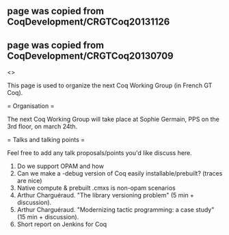 ## page was copied from CoqDevelopment/CRGTCoq20131126
## page was copied from CoqDevelopment/CRGTCoq20130709
<<TableOfContents>>

This page is used to organize the next Coq Working Group (in French GT Coq).

= Organisation =

The next Coq Working Group will take place at Sophie Germain, PPS on the 3rd floor,
on march 24th.

= Talks and talking points =

Feel free to add any talk proposals/points you'd like discuss here.

 1. Do we support OPAM and how
 1. Can we make a -debug version of Coq easily installable/prebuilt? (traces are nice)
 1. Native compute & prebuilt .cmxs is non-opam scenarios
 1. Arthur Charguéraud. "The library versioning problem" (5 min + discussion).
 1. Arthur Charguéraud. "Modernizing tactic programming: a case study" (15 min + discussion).
 1. Short report on Jenkins for Coq
